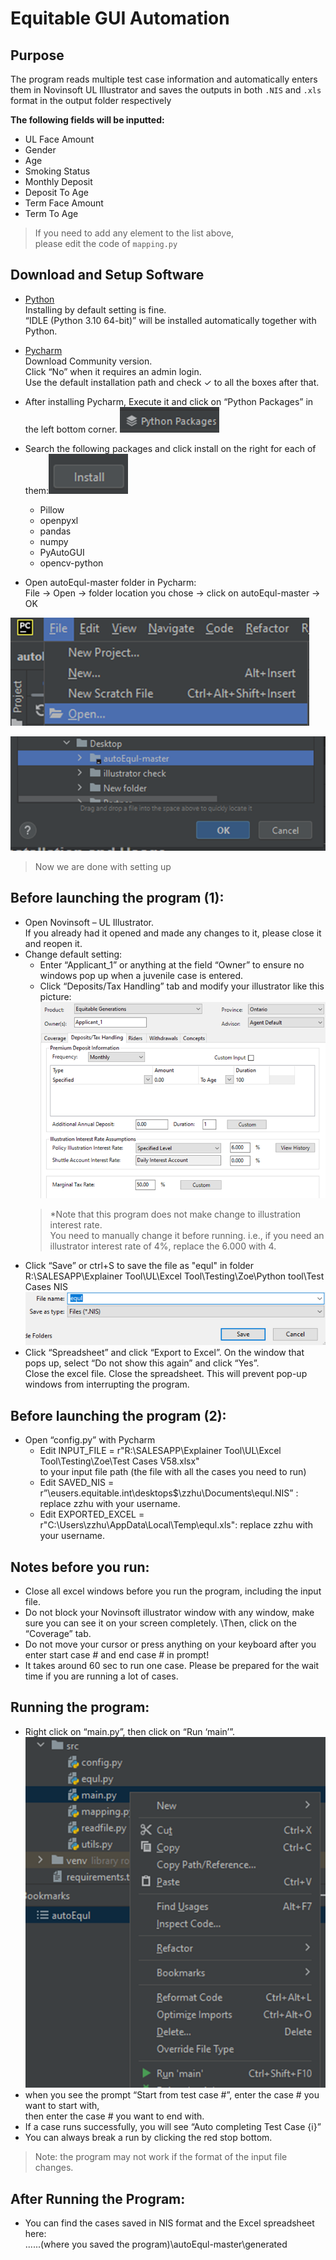 # Equitable GUI Automation

## Purpose

The program reads multiple test case information and automatically enters them in Novinsoft UL Illustrator
and saves the outputs in both `.NIS` and `.xls` format in the output folder respectively

**The following fields will be inputted:**

- UL Face Amount
- Gender
- Age
- Smoking Status
- Monthly Deposit
- Deposit To Age
- Term Face Amount
- Term To Age

> If you need to add any element to the list above, \
> please edit the code of `mapping.py`

## Download and Setup Software

- [Python](https://www.python.org/downloads/)\
Installing by default setting is fine.\
“IDLE (Python 3.10 64-bit)” will be installed automatically together with Python.
- [Pycharm](https://www.jetbrains.com/pycharm/download/#section=windows)\
Download Community version.\
Click “No” when it requires an admin login.\
Use the default installation path and check ✓ to all the boxes after that.
- After installing Pycharm, Execute it and click on “Python Packages”  in the left bottom corner.
  ![img_1.png](README_images/img_1.png)
- Search the following packages and click install on the right for each of them:![img_2.png](README_images/img_2.png)
  * Pillow
  * openpyxl
  * pandas
  * numpy
  * PyAutoGUI
  * opencv-python
  
- Open autoEqul-master folder in Pycharm:\
  File -> Open -> folder location you chose -> click on autoEqul-master -> OK

![img_4.png](README_images/img_4.png)

![img_5.png](README_images/img_5.png)

> Now we are done with setting up
> 
## Before launching the program (1):
- Open Novinsoft – UL Illustrator. \
  If you already had it opened and made any changes to it, please close it and reopen it. 
- Change default setting:
  * Enter “Applicant_1” or anything at the field “Owner” to ensure no windows pop up when a juvenile case is entered.
  * Click “Deposits/Tax Handling” tab and modify your illustrator like this picture:
  ![img_9.png](README_images/img_9.png)
  >*Note that this program does not make change to illustration interest rate.\
   You need to manually change it before running. i.e., if you need an illustrator interest rate of 4%, replace the 6.000 with 4.
- Click “Save” or ctrl+S to save the file as "equl" in folder\
  R:\SALESAPP\Explainer Tool\UL\Excel Tool\Testing\Zoe\Python tool\Test Cases NIS\
![img_11.png](README_images/img_11.png)
- Click “Spreadsheet” and click “Export to Excel”. On the window that pops up, select “Do not show this again” and click “Yes”.\
  Close the excel file. Close the spreadsheet. This will prevent pop-up windows from interrupting the program.

## Before launching the program (2):
- Open “config.py” with Pycharm
  * Edit INPUT_FILE = r"R:\SALESAPP\Explainer Tool\UL\Excel Tool\Testing\Zoe\Test Cases V58.xlsx" \
    to your input file path (the file with all the cases you need to run) 
  * Edit SAVED_NIS = r”\\eusers.equitable.int\desktops$\zzhu\Documents\equl.NIS” : replace zzhu with your username.
  * Edit EXPORTED_EXCEL = r"C:\Users\zzhu\AppData\Local\Temp\equl.xls": replace zzhu with your username.

## Notes before you run:
- Close all excel windows before you run the program, including the input file.
- Do not block your Novinsoft illustrator window with any window, make sure you can see it on your screen completely. 
  \Then, click on the “Coverage” tab.
- Do not move your cursor or press anything on your keyboard after you enter start case # and end case # in prompt!
- It takes around 60 sec to run one case. Please be prepared for the wait time if you are running a lot of cases.

## Running the program:
- Right click on “main.py”, then click on “Run ‘main’”.
![img_13.png](README_images/img_13.png)
- when you see the prompt “Start from test case #”, enter the case # you want to start with, \
then enter the case # you want to end with.
- If a case runs successfully, you will see “Auto completing Test Case {i}”
- You can always break a run by clicking the red stop bottom.
>Note: the program may not work if the format of the input file changes.
> 
> 
## After Running the Program:
- You can find the cases saved in NIS format and the Excel spreadsheet here: \
......(where you saved the program)\autoEqul-master\generated
